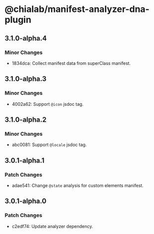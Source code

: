 # @chialab/manifest-analyzer-dna-plugin

## 3.1.0-alpha.4

### Minor Changes

- 1834dca: Collect manifest data from superClass manifest.

## 3.1.0-alpha.3

### Minor Changes

- 4002a62: Support `@icon` jsdoc tag.

## 3.1.0-alpha.2

### Minor Changes

- abc0081: Support `@locale` jsdoc tag.

## 3.0.1-alpha.1

### Patch Changes

- adae541: Change `@state` analysis for custom elements manifest.

## 3.0.1-alpha.0

### Patch Changes

- c2edf74: Update analyzer dependency.
